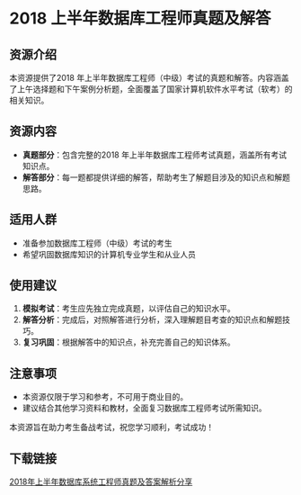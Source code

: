 # 2018 上半年数据库工程师真题及解答

## 资源介绍

本资源提供了2018 年上半年数据库工程师（中级）考试的真题和解答。内容涵盖了上午选择题和下午案例分析题，全面覆盖了国家计算机软件水平考试（软考）的相关知识。

## 资源内容

- **真题部分**：包含完整的2018 年上半年数据库工程师考试真题，涵盖所有考试知识点。
- **解答部分**：每一题都提供详细的解答，帮助考生了解题目涉及的知识点和解题思路。

## 适用人群

- 准备参加数据库工程师（中级）考试的考生
- 希望巩固数据库知识的计算机专业学生和从业人员

## 使用建议

1. **模拟考试**：考生应先独立完成真题，以评估自己的知识水平。
2. **解答分析**：完成后，对照解答进行分析，深入理解题目考查的知识点和解题技巧。
3. **复习巩固**：根据解答中的知识点，补充完善自己的知识体系。

## 注意事项

- 本资源仅限于学习和参考，不可用于商业目的。
- 建议结合其他学习资料和教材，全面复习数据库工程师考试所需知识。

本资源旨在助力考生备战考试，祝您学习顺利，考试成功！

## 下载链接

[2018年上半年数据库系统工程师真题及答案解析分享](https://pan.quark.cn/s/af804cbaae22)